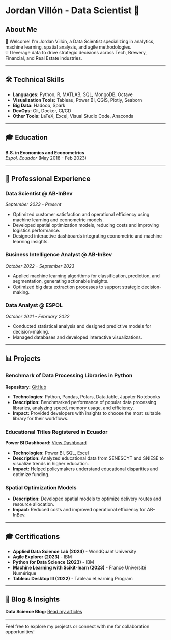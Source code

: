 # Jordan Villón - Data Scientist 🚀  

## About Me  
👋 Welcome! I'm Jordan Villón, a Data Scientist specializing in analytics, machine learning, spatial analysis, and agile methodologies.  
💡 I leverage data to drive strategic decisions across Tech, Brewery, Financial, and Real Estate industries.  

---

## 🛠️ Technical Skills  
- **Languages:** Python, R, MATLAB, SQL, MongoDB, Octave  
- **Visualization Tools:** Tableau, Power BI, QGIS, Plotly, Seaborn  
- **Big Data:** Hadoop, Spark  
- **DevOps:** Git, Docker, CI/CD  
- **Other Tools:** LaTeX, Excel, Visual Studio Code, Anaconda  

---

## 🎓 Education  
**B.S. in Economics and Econometrics**  
_Espol, Ecuador_ (May 2018 - Feb 2023)  

---

## 💼 Professional Experience  

### Data Scientist @ AB-InBev  
_September 2023 - Present_  
- Optimized customer satisfaction and operational efficiency using machine learning and econometric models.  
- Developed spatial optimization models, reducing costs and improving logistics performance.  
- Designed interactive dashboards integrating econometric and machine learning insights.  

### Business Intelligence Analyst @ AB-InBev  
_October 2022 - September 2023_  
- Applied machine learning algorithms for classification, prediction, and segmentation, generating actionable insights.  
- Optimized big data extraction processes to support strategic decision-making.  

### Data Analyst @ ESPOL  
_October 2021 - February 2022_  
- Conducted statistical analysis and designed predictive models for decision-making.  
- Managed databases and developed interactive visualizations.  

---

## 📊 Projects  

### Benchmark of Data Processing Libraries in Python  
**Repository:** [GitHub](https://github.com/jordanvt18/python-data-processing-benchmark)  
- **Technologies:** Python, Pandas, Polars, Data.table, Jupyter Notebooks  
- **Description:** Benchmarked performance of popular data processing libraries, analyzing speed, memory usage, and efficiency.  
- **Impact:** Provided developers with insights to choose the most suitable library for their workflows.  

### Educational Titles Registered in Ecuador  
**Power BI Dashboard:** [View Dashboard](https://app.powerbi.com/view?r=eyJrIjoiNTQxYTk2ZTktYWEzZS00OWI3LTg3YzAtZjJmZjBkZDc1YmJiIiwidCI6ImI3YWY4Y2FmLTgzZDgtNDY0NC04NWFlLTMxN2M1NDUyMjNjMSIsImMiOjR9)  
- **Technologies:** Power BI, SQL, Excel  
- **Description:** Analyzed educational data from SENESCYT and SNIESE to visualize trends in higher education.  
- **Impact:** Helped policymakers understand educational disparities and optimize funding.  

### Spatial Optimization Models  
- **Description:** Developed spatial models to optimize delivery routes and resource allocation.  
- **Impact:** Reduced costs and improved operational efficiency for AB-InBev.  

---

## 🎓 Certifications  
- **Applied Data Science Lab (2024)** - WorldQuant University  
- **Agile Explorer (2023)** - IBM  
- **Python for Data Science (2023)** - IBM  
- **Machine Learning with Scikit-learn (2023)** - France Université Numérique  
- **Tableau Desktop III (2022)** - Tableau eLearning Program  

---

## 📖 Blog & Insights  
**Data Science Blog:** [Read my articles](https://jordanvillon.medium.com/)  

---

Feel free to explore my projects or connect with me for collaboration opportunities!  
